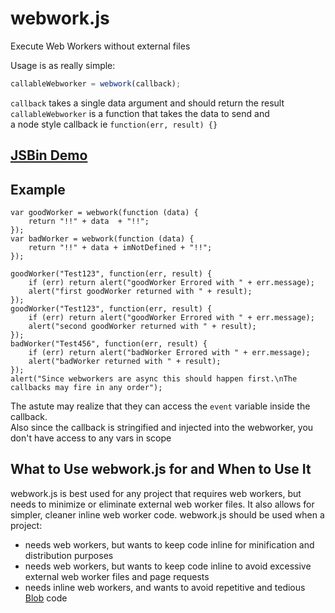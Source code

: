 webwork.js
=======

Execute Web Workers without external files

Usage is as really simple:

```javascript
callableWebworker = webwork(callback);
```
`callback` takes a single data argument and should return the result  
`callableWebworker` is a function that takes the data to send and  
a node style callback ie `function(err, result) {}`

## [JSBin Demo](http://jsfiddle.net/uqcFM/60/)

## Example
```javascipt
var goodWorker = webwork(function (data) {
    return "!!" + data  + "!!";
});
var badWorker = webwork(function (data) {
    return "!!" + data + imNotDefined + "!!";
});

goodWorker("Test123", function(err, result) {
    if (err) return alert("goodWorker Errored with " + err.message);
    alert("first goodWorker returned with " + result);
});
goodWorker("Test123", function(err, result) {
    if (err) return alert("goodWorker Errored with " + err.message);
    alert("second goodWorker returned with " + result);
});
badWorker("Test456", function(err, result) {
    if (err) return alert("badWorker Errored with " + err.message);
    alert("badWorker returned with " + result);
});
alert("Since webworkers are async this should happen first.\nThe callbacks may fire in any order");
```

The astute may realize that they can access the `event` variable inside the callback.  
Also since the callback is stringified and injected into the webworker, you don't have access to any vars in scope

## What to Use webwork.js for and When to Use It
webwork.js is best used for any project that requires web workers, but needs to minimize or eliminate external web worker files. It also allows for simpler, cleaner inline web worker code. webwork.js should be used when a project: 
- needs web workers, but wants to keep code inline for minification and distribution purposes
- needs web workers, but wants to keep code inline to avoid excessive external web worker files and page requests
- needs inline web workers, and wants to avoid repetitive and tedious [Blob](https://developer.mozilla.org/en-US/docs/Web/API/Blob) code




